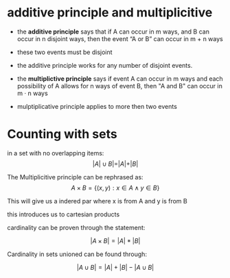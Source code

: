 # additive principle and multiplicitive

 - the **additive principle** says that if A can occur in m ways, and  B can occur in n disjoint ways, then the event “A or B” can occur in m + n ways

 - these two events must be disjoint

 - the additive principle works for any number of disjoint events.

 - the **multiplictive principle** says if event A can occur in m ways and each possibility of A allows for n ways of event B, then "A and B" can occur in m · n ways

 - mulptiplicative principle applies to more then two events

# Counting with sets
in a set with no overlapping items: $$|A| \cup B | = |A| +|B|$$

The Multiplicitive principle can be rephrased as: $$A \times B = \{(x,y): x \in A \land y \in B\}$$

This will give us a indered par where x is from A and y is from B

this introduces us to cartesian products

cardinality can be proven through the statement:

$$|A \times B| = |A| * |B|$$

Cardinality in sets unioned can be found through:

$$|A \cup B| = |A| + |B| - |A \cup B|$$